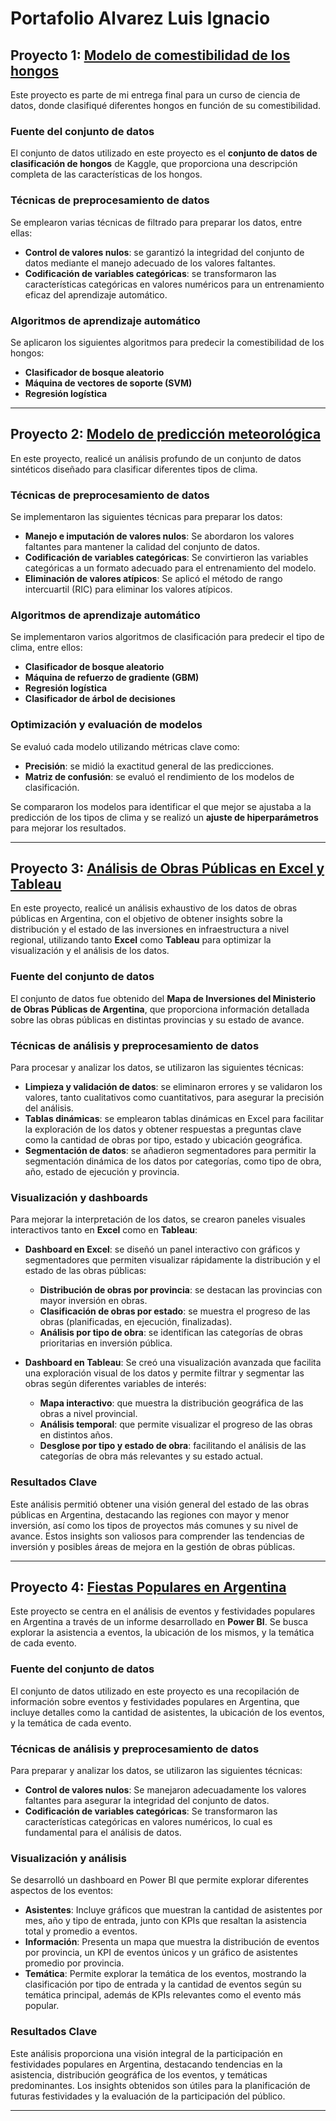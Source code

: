 # Portafolio Alvarez Luis Ignacio

## Proyecto 1: [Modelo de comestibilidad de los hongos](https://github.com/AlvarezLI/ProjectDS-Mushrooms)  
Este proyecto es parte de mi entrega final para un curso de ciencia de datos, donde clasifiqué diferentes hongos en función de su comestibilidad.

### Fuente del conjunto de datos
El conjunto de datos utilizado en este proyecto es el **conjunto de datos de clasificación de hongos** de Kaggle, que proporciona una descripción completa de las características de los hongos.

### Técnicas de preprocesamiento de datos
Se emplearon varias técnicas de filtrado para preparar los datos, entre ellas:
- **Control de valores nulos**: se garantizó la integridad del conjunto de datos mediante el manejo adecuado de los valores faltantes.
- **Codificación de variables categóricas**: se transformaron las características categóricas en valores numéricos para un entrenamiento eficaz del aprendizaje automático.

### Algoritmos de aprendizaje automático
Se aplicaron los siguientes algoritmos para predecir la comestibilidad de los hongos:
- **Clasificador de bosque aleatorio**
- **Máquina de vectores de soporte (SVM)**
- **Regresión logística**

---

## Proyecto 2: [Modelo de predicción meteorológica](https://github.com/AlvarezLI/ProyectoDSII_ParteI) 
En este proyecto, realicé un análisis profundo de un conjunto de datos sintéticos diseñado para clasificar diferentes tipos de clima.

### Técnicas de preprocesamiento de datos
Se implementaron las siguientes técnicas para preparar los datos:
- **Manejo e imputación de valores nulos**: Se abordaron los valores faltantes para mantener la calidad del conjunto de datos.
- **Codificación de variables categóricas**: Se convirtieron las variables categóricas a un formato adecuado para el entrenamiento del modelo.
- **Eliminación de valores atípicos**: Se aplicó el método de rango intercuartil (RIC) para eliminar los valores atípicos.
  
### Algoritmos de aprendizaje automático
Se implementaron varios algoritmos de clasificación para predecir el tipo de clima, entre ellos:
- **Clasificador de bosque aleatorio**
- **Máquina de refuerzo de gradiente (GBM)**
- **Regresión logística**
- **Clasificador de árbol de decisiones**

### Optimización y evaluación de modelos
Se evaluó cada modelo utilizando métricas clave como:
- **Precisión**: se midió la exactitud general de las predicciones.
- **Matriz de confusión**: se evaluó el rendimiento de los modelos de clasificación.

Se compararon los modelos para identificar el que mejor se ajustaba a la predicción de los tipos de clima y se realizó un **ajuste de hiperparámetros** para mejorar los resultados.

---

## Proyecto 3: [Análisis de Obras Públicas en Excel y Tableau](https://github.com/AlvarezLI/Project_PublicWorks) 

En este proyecto, realicé un análisis exhaustivo de los datos de obras públicas en Argentina, con el objetivo de obtener insights sobre la distribución y el estado de las inversiones en infraestructura a nivel regional, utilizando tanto **Excel** como **Tableau** para optimizar la visualización y el análisis de los datos.

### Fuente del conjunto de datos
El conjunto de datos fue obtenido del **Mapa de Inversiones del Ministerio de Obras Públicas de Argentina**, que proporciona información detallada sobre las obras públicas en distintas provincias y su estado de avance.

### Técnicas de análisis y preprocesamiento de datos
Para procesar y analizar los datos, se utilizaron las siguientes técnicas:

- **Limpieza y validación de datos**: se eliminaron errores y se validaron los valores, tanto cualitativos como cuantitativos, para asegurar la precisión del análisis.
- **Tablas dinámicas**: se emplearon tablas dinámicas en Excel para facilitar la exploración de los datos y obtener respuestas a preguntas clave como la cantidad de obras por tipo, estado y ubicación geográfica.
- **Segmentación de datos**: se añadieron segmentadores para permitir la segmentación dinámica de los datos por categorías, como tipo de obra, año, estado de ejecución y provincia.

### Visualización y dashboards
Para mejorar la interpretación de los datos, se crearon paneles visuales interactivos tanto en **Excel** como en **Tableau**:

- **Dashboard en Excel**: se diseñó un panel interactivo con gráficos y segmentadores que permiten visualizar rápidamente la distribución y el estado de las obras públicas:
  - **Distribución de obras por provincia**: se destacan las provincias con mayor inversión en obras.
  - **Clasificación de obras por estado**: se muestra el progreso de las obras (planificadas, en ejecución, finalizadas).
  - **Análisis por tipo de obra**: se identifican las categorías de obras prioritarias en inversión pública.

- **Dashboard en Tableau**: Se creó una visualización avanzada que facilita una exploración visual de los datos y permite filtrar y segmentar las obras según diferentes variables de interés:
  - **Mapa interactivo**: que muestra la distribución geográfica de las obras a nivel provincial.
  - **Análisis temporal**: que permite visualizar el progreso de las obras en distintos años.
  - **Desglose por tipo y estado de obra**: facilitando el análisis de las categorías de obra más relevantes y su estado actual.

### Resultados Clave
Este análisis permitió obtener una visión general del estado de las obras públicas en Argentina, destacando las regiones con mayor y menor inversión, así como los tipos de proyectos más comunes y su nivel de avance. Estos insights son valiosos para comprender las tendencias de inversión y posibles áreas de mejora en la gestión de obras públicas.

---

## Proyecto 4: [Fiestas Populares en Argentina](https://github.com/AlvarezLI/PowerBi-CostumbresArg/tree/main)

Este proyecto se centra en el análisis de eventos y festividades populares en Argentina a través de un informe desarrollado en **Power BI**. Se busca explorar la asistencia a eventos, la ubicación de los mismos, y la temática de cada evento.

### Fuente del conjunto de datos
El conjunto de datos utilizado en este proyecto es una recopilación de información sobre eventos y festividades populares en Argentina, que incluye detalles como la cantidad de asistentes, la ubicación de los eventos, y la temática de cada evento.

### Técnicas de análisis y preprocesamiento de datos
Para preparar y analizar los datos, se utilizaron las siguientes técnicas:

- **Control de valores nulos**: Se manejaron adecuadamente los valores faltantes para asegurar la integridad del conjunto de datos.
- **Codificación de variables categóricas**: Se transformaron las características categóricas en valores numéricos, lo cual es fundamental para el análisis de datos.
  
### Visualización y análisis
Se desarrolló un dashboard en Power BI que permite explorar diferentes aspectos de los eventos:

- **Asistentes**: Incluye gráficos que muestran la cantidad de asistentes por mes, año y tipo de entrada, junto con KPIs que resaltan la asistencia total y promedio a eventos.
- **Información**: Presenta un mapa que muestra la distribución de eventos por provincia, un KPI de eventos únicos y un gráfico de asistentes promedio por provincia.
- **Temática**: Permite explorar la temática de los eventos, mostrando la clasificación por tipo de entrada y la cantidad de eventos según su temática principal, además de KPIs relevantes como el evento más popular.

### Resultados Clave
Este análisis proporciona una visión integral de la participación en festividades populares en Argentina, destacando tendencias en la asistencia, distribución geográfica de los eventos, y temáticas predominantes. Los insights obtenidos son útiles para la planificación de futuras festividades y la evaluación de la participación del público.

---


